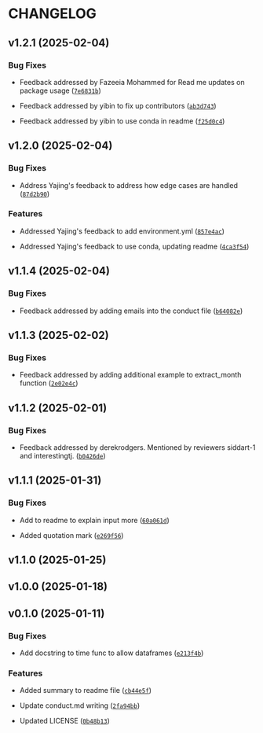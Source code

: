 # CHANGELOG


## v1.2.1 (2025-02-04)

### Bug Fixes

- Feedback addressed by Fazeeia Mohammed for Read me updates on package usage
  ([`7e6831b`](https://github.com/UBC-MDS/DSCI524_Group28_date_extractor_mds/commit/7e6831b026dff0debaa01069ca5d991a32485044))

- Feedback addressed by yibin to fix up contributors
  ([`ab3d743`](https://github.com/UBC-MDS/DSCI524_Group28_date_extractor_mds/commit/ab3d7430e5b772f94538b400731417dd64dc3922))

- Feedback addressed by yibin to use conda in readme
  ([`f25d0c4`](https://github.com/UBC-MDS/DSCI524_Group28_date_extractor_mds/commit/f25d0c4767dee6baa6005cb9631bc81600c48e98))


## v1.2.0 (2025-02-04)

### Bug Fixes

- Address Yajing's feedback to address how edge cases are handled
  ([`87d2b90`](https://github.com/UBC-MDS/DSCI524_Group28_date_extractor_mds/commit/87d2b906bcd1ecc4deb5012baffd034f4d6e8056))

### Features

- Addressed Yajing's feedback to add environment.yml
  ([`857e4ac`](https://github.com/UBC-MDS/DSCI524_Group28_date_extractor_mds/commit/857e4acb3cfda598555c6f429ab1dde37e2594f2))

- Addressed Yajing's feedback to use conda, updating readme
  ([`4ca3f54`](https://github.com/UBC-MDS/DSCI524_Group28_date_extractor_mds/commit/4ca3f54baf18fba2b4ecda049a2f091d90fcd8d6))


## v1.1.4 (2025-02-04)

### Bug Fixes

- Feedback addressed by adding emails into the conduct file
  ([`b64082e`](https://github.com/UBC-MDS/DSCI524_Group28_date_extractor_mds/commit/b64082e1eac9a0477c8db45735f6c1c19f5a5a05))


## v1.1.3 (2025-02-02)

### Bug Fixes

- Feedback addressed by adding additional example to extract_month function
  ([`2e02e4c`](https://github.com/UBC-MDS/DSCI524_Group28_date_extractor_mds/commit/2e02e4c5d4682004269c873fb5361b5715a541a1))


## v1.1.2 (2025-02-01)

### Bug Fixes

- Feedback addressed by derekrodgers. Mentioned by reviewers siddart-1 and interestingtj.
  ([`b0426de`](https://github.com/UBC-MDS/DSCI524_Group28_date_extractor_mds/commit/b0426de463ef4fc2cfc9bbd5827e7e8dc43e2edf))


## v1.1.1 (2025-01-31)

### Bug Fixes

- Add to readme to explain input more
  ([`60a061d`](https://github.com/UBC-MDS/DSCI524_Group28_date_extractor_mds/commit/60a061d5af7496bfe58d03c9629ea0cd7536548c))

- Added quotation mark
  ([`e269f56`](https://github.com/UBC-MDS/DSCI524_Group28_date_extractor_mds/commit/e269f56396506517a62ff71219ea69d9020d8ef2))


## v1.1.0 (2025-01-25)


## v1.0.0 (2025-01-18)


## v0.1.0 (2025-01-11)

### Bug Fixes

- Add docstring to time func to allow dataframes
  ([`e213f4b`](https://github.com/UBC-MDS/DSCI524_Group28_date_extractor_mds/commit/e213f4b6a3ea5f6409edff79d6c9c20c285f2de7))

### Features

- Added summary to readme file
  ([`cb44e5f`](https://github.com/UBC-MDS/DSCI524_Group28_date_extractor_mds/commit/cb44e5fafdd6d663844c5b849f22ea919fc429d9))

- Update conduct.md writing
  ([`2fa94bb`](https://github.com/UBC-MDS/DSCI524_Group28_date_extractor_mds/commit/2fa94bb622093cd4fff5800be1a4d95463f9fd1d))

- Updated LICENSE
  ([`0b48b13`](https://github.com/UBC-MDS/DSCI524_Group28_date_extractor_mds/commit/0b48b13de460dfc4ed3477b1461e65b54150de3f))
